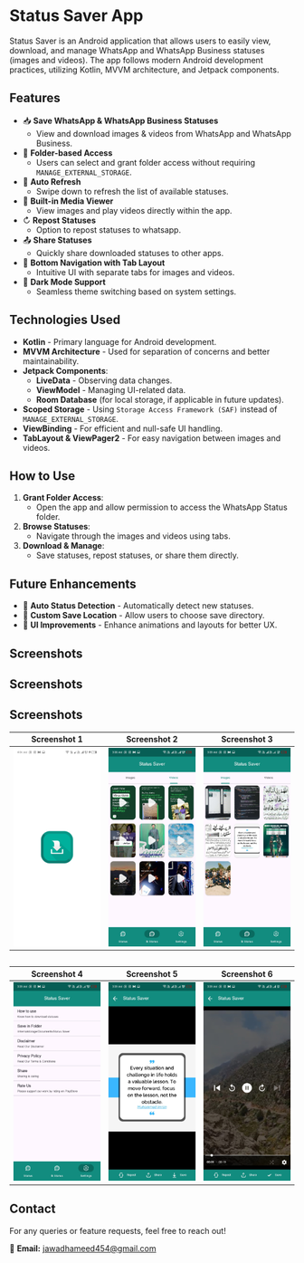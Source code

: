 # Status Saver App

Status Saver is an Android application that allows users to easily view, download, and manage WhatsApp and WhatsApp Business statuses (images and videos). The app follows modern Android development practices, utilizing Kotlin, MVVM architecture, and Jetpack components.

## Features

- 📥 **Save WhatsApp & WhatsApp Business Statuses**
  - View and download images & videos from WhatsApp and WhatsApp Business.
- 📁 **Folder-based Access**
  - Users can select and grant folder access without requiring `MANAGE_EXTERNAL_STORAGE`.
- 🔄 **Auto Refresh**
  - Swipe down to refresh the list of available statuses.
- 🎥 **Built-in Media Viewer**
  - View images and play videos directly within the app.
- ↻ **Repost Statuses**
  - Option to repost statuses to whatsapp.
- 📤 **Share Statuses**
  - Quickly share downloaded statuses to other apps.
- 🎨 **Bottom Navigation with Tab Layout**
  - Intuitive UI with separate tabs for images and videos.
- 🌙 **Dark Mode Support**
  - Seamless theme switching based on system settings.

## Technologies Used

- **Kotlin** - Primary language for Android development.
- **MVVM Architecture** - Used for separation of concerns and better maintainability.
- **Jetpack Components**:
  - **LiveData** - Observing data changes.
  - **ViewModel** - Managing UI-related data.
  - **Room Database** (for local storage, if applicable in future updates).
- **Scoped Storage** - Using `Storage Access Framework (SAF)` instead of `MANAGE_EXTERNAL_STORAGE`.
- **ViewBinding** - For efficient and null-safe UI handling.
- **TabLayout & ViewPager2** - For easy navigation between images and videos.


## How to Use

1. **Grant Folder Access**:
   - Open the app and allow permission to access the WhatsApp Status folder.
2. **Browse Statuses**:
   - Navigate through the images and videos using tabs.
3. **Download & Manage**:
   - Save statuses, repost statuses, or share them directly.

## Future Enhancements

- 🔄 **Auto Status Detection** - Automatically detect new statuses.
- 📂 **Custom Save Location** - Allow users to choose save directory.
- 🎨 **UI Improvements** - Enhance animations and layouts for better UX.

## Screenshots
## Screenshots
## Screenshots

| Screenshot 1 | Screenshot 2 | Screenshot 3 |
|-------------|-------------|-------------|
| ![Screenshot 1](gallery/ss1.jpg) | ![Screenshot 2](gallery/ss2.jpg) | ![Screenshot 3](gallery/ss3.jpg) |

|  |  |  |  
|-------------|-------------|-------------|

| Screenshot 4 | Screenshot 5 | Screenshot 6 |
|-------------|-------------|-------------|
| ![Screenshot 4](gallery/ss4.jpg) | ![Screenshot 5](gallery/ss5.jpg) | ![Screenshot 6](gallery/ss6.jpg) |


## Contact
For any queries or feature requests, feel free to reach out!

📧 **Email:** jawadhameed454@gmail.com

